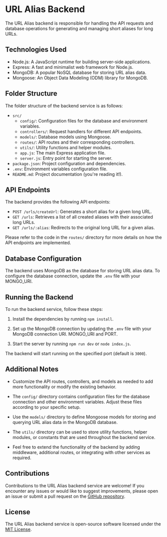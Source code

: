 # URL Alias Backend

The URL Alias backend is responsible for handling the API requests and database operations for generating and managing short aliases for long URLs.

## Technologies Used

- Node.js: A JavaScript runtime for building server-side applications.
- Express: A fast and minimalist web framework for Node.js.
- MongoDB: A popular NoSQL database for storing URL alias data.
- Mongoose: An Object Data Modeling (ODM) library for MongoDB.

## Folder Structure

The folder structure of the backend service is as follows:

- `src/`
  - `config/`: Configuration files for the database and environment variables.
  - `controllers/`: Request handlers for different API endpoints.
  - `models/`: Database models using Mongoose.
  - `routes/`: API routes and their corresponding controllers.
  - `utils/`: Utility functions and helper modules.
  - `app.js`: The main Express application file.
  - `server.js`: Entry point for starting the server.
- `package.json`: Project configuration and dependencies.
- `.env`: Environment variables configuration file.
- `README.md`: Project documentation (you're reading it!).

## API Endpoints

The backend provides the following API endpoints:

- `POST /urls/createUrl`: Generates a short alias for a given long URL.
- `GET /urls`: Retrieves a list of all created aliases with their associated long URLs.
- `GET /urls/:alias`: Redirects to the original long URL for a given alias.

Please refer to the code in the `routes/` directory for more details on how the API endpoints are implemented.

## Database Configuration

The backend uses MongoDB as the database for storing URL alias data. To configure the database connection, update the `.env` file with your MONGO_URI.

## Running the Backend

To run the backend service, follow these steps:

1. Install the dependencies by running `npm install`.

2. Set up the MongoDB connection by updating the `.env` file with your MongoDB connection URI. MONGO_URI and PORT. 

3. Start the server by running `npm run dev` or `node index.js`.

The backend will start running on the specified port (default is `3000`).

## Additional Notes

- Customize the API routes, controllers, and models as needed to add more functionality or modify the existing behavior.

- The `config/` directory contains configuration files for the database connection and other environment variables. Adjust these files according to your specific setup.

- Use the `models/` directory to define Mongoose models for storing and querying URL alias data in the MongoDB database.

- The `utils/` directory can be used to store utility functions, helper modules, or constants that are used throughout the backend service.

- Feel free to extend the functionality of the backend by adding middleware, additional routes, or integrating with other services as required.

## Contributions

Contributions to the URL Alias backend service are welcome! If you encounter any issues or would like to suggest improvements, please open an issue or submit a pull request on the [GitHub repository](https://github.com/chandrabharat/url-alias).

## License

The URL Alias backend service is open-source software licensed under the [MIT License](https://opensource.org/licenses/MIT).

